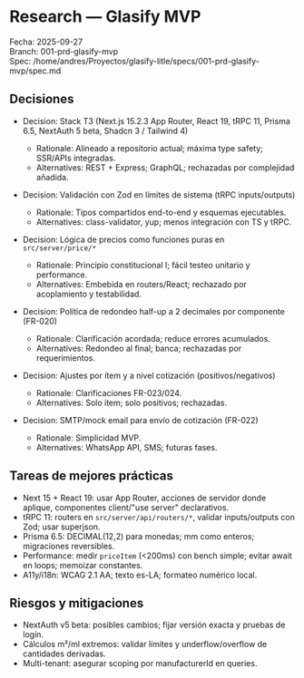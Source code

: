 # Research — Glasify MVP

Fecha: 2025-09-27  
Branch: 001-prd-glasify-mvp  
Spec: /home/andres/Proyectos/glasify-litle/specs/001-prd-glasify-mvp/spec.md

## Decisiones

- Decision: Stack T3 (Next.js 15.2.3 App Router, React 19, tRPC 11, Prisma 6.5, NextAuth 5 beta, Shadcn 3 / Tailwind 4)
  - Rationale: Alineado a repositorio actual; máxima type safety; SSR/APIs integradas.
  - Alternatives: REST + Express; GraphQL; rechazadas por complejidad añadida.

- Decision: Validación con Zod en límites de sistema (tRPC inputs/outputs)
  - Rationale: Tipos compartidos end-to-end y esquemas ejecutables.
  - Alternatives: class-validator, yup; menos integración con TS y tRPC.

- Decision: Lógica de precios como funciones puras en `src/server/price/*`
  - Rationale: Principio constitucional I; fácil testeo unitario y performance.
  - Alternatives: Embebida en routers/React; rechazado por acoplamiento y testabilidad.

- Decision: Política de redondeo half-up a 2 decimales por componente (FR-020)
  - Rationale: Clarificación acordada; reduce errores acumulados.
  - Alternatives: Redondeo al final; banca; rechazadas por requerimientos.

- Decision: Ajustes por ítem y a nivel cotización (positivos/negativos)
  - Rationale: Clarificaciones FR-023/024.
  - Alternatives: Solo ítem; solo positivos; rechazadas.

- Decision: SMTP/mock email para envío de cotización (FR-022)
  - Rationale: Simplicidad MVP.
  - Alternatives: WhatsApp API, SMS; futuras fases.

## Tareas de mejores prácticas

- Next 15 + React 19: usar App Router, acciones de servidor donde aplique, componentes client/"use server" declarativos.
- tRPC 11: routers en `src/server/api/routers/*`, validar inputs/outputs con Zod; usar superjson.
- Prisma 6.5: DECIMAL(12,2) para monedas; mm como enteros; migraciones reversibles.
- Performance: medir `priceItem` (<200ms) con bench simple; evitar await en loops; memoizar constantes.
- A11y/i18n: WCAG 2.1 AA; texto es-LA; formateo numérico local.

## Riesgos y mitigaciones

- NextAuth v5 beta: posibles cambios; fijar versión exacta y pruebas de login.
- Cálculos m²/ml extremos: validar límites y underflow/overflow de cantidades derivadas.
- Multi-tenant: asegurar scoping por manufacturerId en queries.

